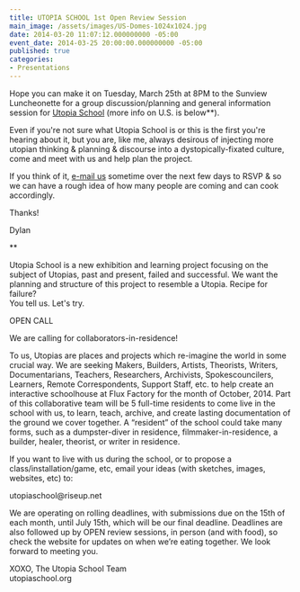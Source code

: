 ```yaml
---
title: UTOPIA SCHOOL 1st Open Review Session
main_image: /assets/images/US-Domes-1024x1024.jpg
date: 2014-03-20 11:07:12.000000000 -05:00
event_date: 2014-03-25 20:00:00.000000000 -05:00
published: true
categories:
- Presentations
---
```

<p>Hope you can make it on Tuesday, March 25th at 8PM to the Sunview Luncheonette for a group discussion/planning and general information session for <a href="http://utopiaschool.org">Utopia School</a> (more info on U.S. is below**).</p>
<p>Even if you're not sure what Utopia School is or this is the first you're hearing about it, but you are, like me, always desirous of injecting more utopian thinking &amp; planning &amp; discourse into a dystopically-fixated culture, come and meet with us and help plan the project.</p>
<p>If you think of it, <a title="Contact / Mailing List" href="http://thesunview.org/contact/">e-mail us</a> sometime over the next few days to RSVP &amp; so we can have a rough idea of how many people are coming and can cook accordingly.</p>
<p>Thanks!</p>
<p>Dylan</p>
<p>**</p>
<p>Utopia School is a new exhibition and learning project focusing on the subject of Utopias, past and present, failed and successful. We want the planning and structure of this project to resemble a Utopia. Recipe for failure?<br />
You tell us. Let's try.</p>
<p>OPEN CALL</p>
<p>We are calling for collaborators-in-residence!</p>
<p>To us, Utopias are places and projects which re-imagine the world in some crucial way. We are seeking Makers, Builders, Artists, Theorists, Writers, Documentarians, Teachers, Researchers, Archivists, Spokescouncilers, Learners, Remote Correspondents, Support Staff, etc. to help create an interactive schoolhouse at Flux Factory for the month of October, 2014. Part of this collaborative team will be 5 full-time residents to come live in the school with us, to learn, teach, archive, and create lasting documentation of the ground we cover together. A “resident” of the school could take many forms, such as a dumpster-diver in residence, filmmaker-in-residence, a builder, healer, theorist, or writer in residence.</p>
<p>If you want to live with us during the school, or to propose a class/installation/game, etc, email your ideas (with sketches, images, websites, etc) to:</p>
<p>utopiaschool@riseup.net</p>
<p>We are operating on rolling deadlines, with submissions due on the 15th of each month, until July 15th, which will be our final deadline. Deadlines are also followed up by OPEN review sessions, in person (and with food), so check the website for updates on when we’re eating together. We look forward to meeting you.</p>
<p>XOXO, The Utopia School Team<br />
utopiaschool.org</p>
